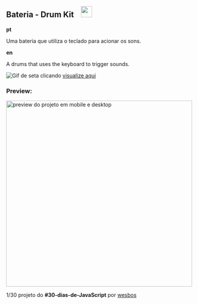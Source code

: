 <h2>Bateria - Drum Kitﾠ<img src="https://cdn.glitch.com/5e6819bf-0707-4f13-ba4b-a25a27b3688e%2Ficon.png?v=1604546096162" width="30" height="30"></h2>
<p><strong>pt</strong></p>
<p>Uma bateria que utiliza o teclado para acionar os sons.</p>
<p><strong>en</strong></p>
<p>A drums that uses the keyboard to trigger sounds.</p>

![Gif de seta clicando](https://cdn.glitch.com/5e6819bf-0707-4f13-ba4b-a25a27b3688e%2Fpicasion.com_2f865f2b12941c33396e4a0791f18d1e.gif?v=1604686274181) [visualize aqui](https://maluhcosta.github.io/javascript30/01-DrumKit/)

### Preview:
<img src="https://cdn.glitch.com/5e6819bf-0707-4f13-ba4b-a25a27b3688e%2FOIIIIIIIIIIIIIIII.png?v=1604680390872" width="500px" alt="preview do projeto em mobile e desktop">

1/30 projeto do **#30-dias-de-JavaScript** por [wesbos](https://github.com/wesbos)